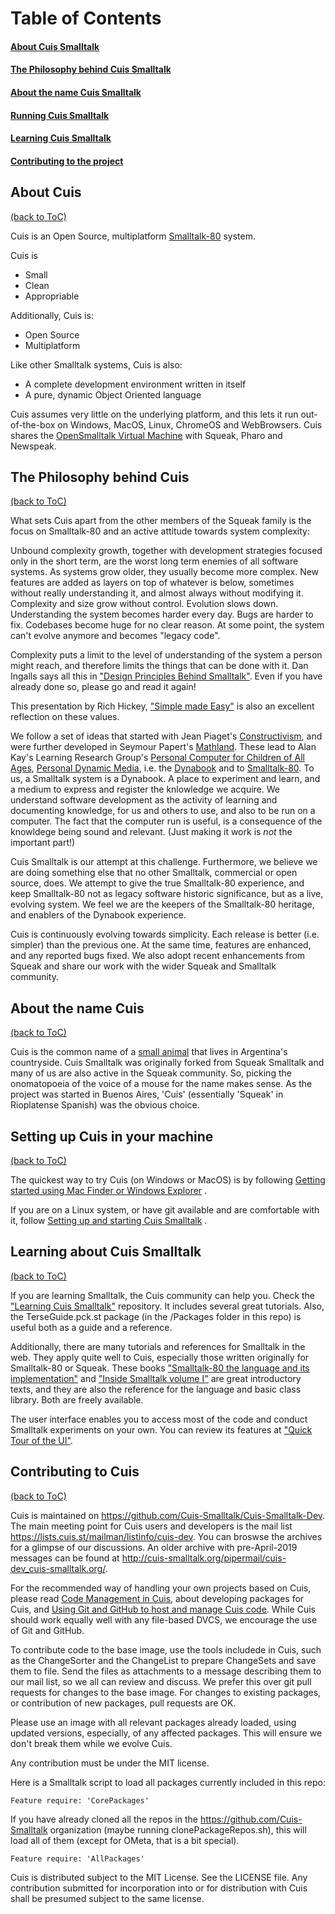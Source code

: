 # Table of Contents

#### [About Cuis Smalltalk](#about-cuis)
#### [The Philosophy behind Cuis Smalltalk](#the-philosophy-behind-cuis)
#### [About the name Cuis Smalltalk](#about-the-name-cuis)
#### [Running Cuis Smalltalk](#setting-up-cuis-in-your-machine)
#### [Learning Cuis Smalltalk](#learning-about-cuis-smalltalk)
#### [Contributing to the project](#contributing-to-cuis)

## About Cuis
[(back to ToC)](#table-of-contents)

Cuis is an Open Source, multiplatform [Smalltalk-80](https://en.wikipedia.org/wiki/Smalltalk) system.

Cuis is
* Small
* Clean
* Appropriable

Additionally, Cuis is:
* Open Source
* Multiplatform

Like other Smalltalk systems, Cuis is also:
* A complete development environment written in itself
* A pure, dynamic Object Oriented language

Cuis assumes very little on the underlying platform, and this lets it run out-of-the-box on Windows, MacOS, Linux, ChromeOS and WebBrowsers. Cuis shares the [OpenSmalltalk Virtual Machine](http://www.opensmalltalk.org) with Squeak, Pharo and Newspeak.


## The Philosophy behind Cuis
[(back to ToC)](#table-of-contents)

What sets Cuis apart from the other members of the Squeak family is the focus on Smalltalk-80 and an active attitude towards system complexity:

Unbound complexity growth, together with development strategies focused only in the short term, are the worst long term enemies of all software systems. As systems grow older, they usually become more complex. New features are added as layers on top of whatever is below, sometimes without really understanding it, and almost always without modifying it. Complexity and size grow without control. Evolution slows down. Understanding the system becomes harder every day. Bugs are harder to fix. Codebases become huge for no clear reason. At some point, the system can't evolve anymore and becomes "legacy code".

Complexity puts a limit to the level of understanding of the system a person might reach, and therefore limits the things that can be done with it. Dan Ingalls says all this in ["Design Principles Behind Smalltalk"](http://www.cs.virginia.edu/~evans/cs655/readings/smalltalk.html). Even if you have already done so, please go and read it again!

This presentation by Rich Hickey, ["Simple made Easy"](http://www.infoq.com/presentations/Simple-Made-Easy) is also an excellent reflection on these values.

We follow a set of ideas that started with Jean Piaget's [Constructivism](https://en.wikipedia.org/wiki/Constructivism_(philosophy_of_education)), and were further developed in Seymour Papert's [Mathland](https://en.wikipedia.org/wiki/Experiential_learning). These lead to Alan Kay's Learning Research Group's [Personal Computer for Children of All Ages](http://www.vpri.org/pdf/hc_pers_comp_for_children.pdf), [Personal Dynamic Media](http://www.vpri.org/pdf/m1977001_dynamedia.pdf), i.e. the [Dynabook](http://www.vpri.org/pdf/hc_what_Is_a_dynabook.pdf) and to [Smalltalk-80](https://en.wikipedia.org/wiki/Smalltalk). To us, a Smalltalk system is a Dynabook. A place to experiment and learn, and a medium to express and register the knlowledge we acquire. We understand software development as the activity of learning and documenting knowledge, for us and others to use, and also to be run on a computer. The fact that the computer run is useful, is a consequence of the knowldege being sound and relevant. (Just making it work is _not_ the important part!)

Cuis Smalltalk is our attempt at this challenge. Furthermore, we believe we are doing something else that no other Smalltalk, commercial or open source, does. We attempt to give the true Smalltalk-80 experience, and keep Smalltalk-80 not as legacy software historic significance, but as a live, evolving system. We feel we are the keepers of the Smalltalk-80 heritage, and enablers of the Dynabook experience.

Cuis is continuously evolving towards simplicity. Each release is better (i.e. simpler) than the previous one. At the same time, features are enhanced, and any reported bugs fixed. We also adopt recent enhancements from Squeak and share our work with the wider Squeak and Smalltalk community.

## About the name Cuis
[(back to ToC)](#table-of-contents)

Cuis is the common name of a [small animal](https://en.wikipedia.org/wiki/Southern_mountain_cavy) that lives in Argentina's countryside. Cuis Smalltalk was originally forked from Squeak Smalltalk and many of us are also active in the Squeak community. So, picking the onomatopoeia of the voice of a mouse for the name makes sense. As the project was started in Buenos Aires, 'Cuis' (essentially 'Squeak' in Rioplatense Spanish) was the obvious choice.

## Setting up Cuis in your machine
[(back to ToC)](#table-of-contents)

The quickest way to try Cuis (on Windows or MacOS) is by following [Getting started using Mac Finder or Windows Explorer](Documentation/GettingStarted-NoCommandLine.md) .

If you are on a Linux system, or have git available and are comfortable with it, follow [Setting up and starting Cuis Smalltalk](Documentation/GettingStarted.md) .

## Learning about Cuis Smalltalk
[(back to ToC)](#table-of-contents)

If you are learning Smalltalk, the Cuis community can help you. Check the ["Learning Cuis Smalltalk"](https://github.com/Cuis-Smalltalk/Learning-Cuis "Learning Cuis Smalltalk") repository. It includes several great tutorials. Also, the TerseGuide.pck.st package (in the /Packages folder in this repo) is useful both as a guide and a reference.

Additionally, there are many tutorials and references for Smalltalk in the web. They apply quite well to Cuis, especially those written originally for Smalltalk-80 or Squeak. These books ["Smalltalk-80 the language and its implementation"](http://stephane.ducasse.free.fr/FreeBooks/BlueBook/Bluebook.pdf) and ["Inside Smalltalk volume I"](http://stephane.ducasse.free.fr/FreeBooks/InsideST/InsideSmalltalk.pdf) are great introductory texts, and they are also the reference for the language and basic class library. Both are freely available.

The user interface enables you to access most of the code and conduct Smalltalk experiments on your own. You can review its features at ["Quick Tour of the UI"](https://github.com/Cuis-Smalltalk-Learning/Learning-Cuis/blob/master/Quick-UI-Tour.md). 

## Contributing to Cuis
[(back to ToC)](#table-of-contents)

Cuis is maintained on https://github.com/Cuis-Smalltalk/Cuis-Smalltalk-Dev. The main meeting point for Cuis users and developers is the mail list https://lists.cuis.st/mailman/listinfo/cuis-dev. You can broswse the archives for a glimpse of our discussions. An older archive with pre-April-2019 messages can be found at http://cuis-smalltalk.org/pipermail/cuis-dev_cuis-smalltalk.org/.

For the recommended way of handling your own projects based on Cuis, please read [Code Management in Cuis](Documentation/CodeManagementInCuis.md), about developing packages for Cuis, and [Using Git and GitHub to host and manage Cuis code](Documentation/CuisAndGitHub.md). While Cuis should work equally well with any file-based DVCS, we encourage the use of Git and GitHub.

To contribute code to the base image, use the tools includede in Cuis, such as the ChangeSorter and the ChangeList to prepare ChangeSets and save them to file. Send the files as attachments to a message describing them to our mail list, so we all can review and discuss. We prefer this over git pull requests for changes to the base image. For changes to existing packages, or contribution of new packages, pull requests are OK.

Please use an image with all relevant packages already loaded, using updated versions, especially, of any affected packages. This will ensure we don't break them while we evolve Cuis.

Any contribution must be under the MIT license.

Here is a Smalltalk script to load all packages currently included in this repo:
```
Feature require: 'CorePackages'
```

If you have already cloned all the repos in the https://github.com/Cuis-Smalltalk organization (maybe running clonePackageRepos.sh), this will load all of them (except for OMeta, that is a bit special).
```
Feature require: 'AllPackages'
```

Cuis is distributed subject to the MIT License. See the LICENSE file. Any contribution submitted for incorporation into or for distribution with Cuis shall be presumed subject to the same license.
